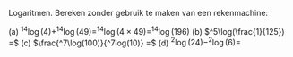 Logaritmen. Bereken zonder gebruik te maken van een rekenmachine:

(a) $^{14}\log(4) + ^{14}\log(49) = ^{14}\log(4 \times 49) = ^{14}\log(196)$
(b) $^5\log(\frac{1}{125}) =$
(c) $\frac{^7\log(100)}{^7log(10)} =$
(d) $^2\log(24) - ^2\log(6) =$

